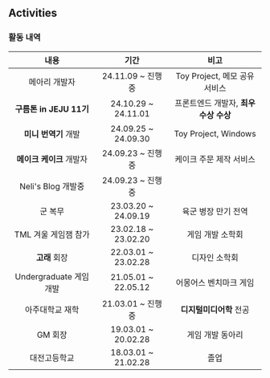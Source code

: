## Activities

### 활동 내역

|           내용           |        기간         |                 비고                 |
| :----------------------: | :-----------------: | :----------------------------------: |
|      메아리 개발자       |  24.11.09 ~ 진행중  |    Toy Project, 메모 공유 서비스     |
| **구름톤 in JEJU 11기**  | 24.10.29 ~ 24.11.01 | 프론트엔드 개발자, **최우수상 수상** |
|   **미니 번역기** 개발   | 24.09.25 ~ 24.09.30 |         Toy Project, Windows         |
| **메이크 케이크** 개발자 |  24.09.23 ~ 진행중  |       케이크 주문 제작 서비스        |
|    Neli's Blog 개발중    |  24.09.23 ~ 진행중  |                                      |
|         군 복무          | 23.03.20 ~ 24.09.19 |         육군 병장 만기 전역          |
|   TML 겨울 게임잼 참가   | 23.02.18 ~ 23.02.20 |           게임 개발 소학회           |
|      **고래** 회장       | 22.03.01 ~ 23.02.28 |            디자인 소학회             |
| Undergraduate 게임 개발  | 21.05.01 ~ 22.05.12 |        어몽어스 벤치마크 게임        |
|     아주대학교 재학      |  21.03.01 ~ 진행중  |       **디지털미디어학** 전공        |
|         GM 회장          | 19.03.01 ~ 20.02.28 |           게임 개발 동아리           |
|       대전고등학교       | 18.03.01 ~ 21.02.28 |                 졸업                 |
